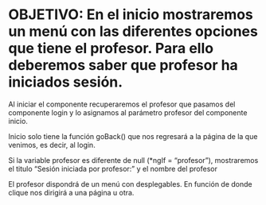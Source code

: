 # OBJETIVO: En el inicio mostraremos un menú con las diferentes opciones que tiene el profesor. Para ello deberemos saber que profesor ha iniciados sesión.


<!-- inicio.component.ts -->
Al iniciar el componente recuperaremos el profesor que pasamos del componente login y lo asignamos al parámetro profesor del componente inicio. 

Inicio solo tiene la función goBack() que nos regresará a la página de la que venimos, es decir, al login.

<!-- inicio-component.html -->
Si la variable profesor es diferente de null (*ngIf = “profesor”), mostraremos el titulo “Sesión iniciada por profesor:” y el nombre del profesor

El profesor dispondrá de un menú con desplegables. En función de donde clique nos dirigirá a una página u otra. 
